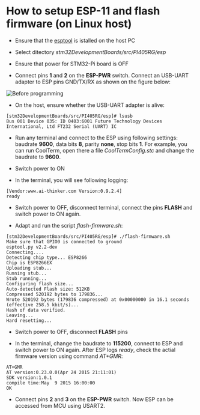 # How to setup ESP-11 and flash firmware (on Linux host)

* Ensure that the [esptool](https://github.com/themadinventor/esptool) is istalled on the host PC

* Select ditectory *stm32DevelopmentBoards/src/PI405RG/esp*

* Ensure that power for STM32-Pi board is OFF

* Connect pins **1** and **2** on the **ESP-PWR** switch. Connect an USB-UART adapter to ESP pins GND/TX/RX as shown on the figure below:

![Before programming](https://github.com/mkulesh/stm32DevelopmentBoards/blob/master/src/PI405RG/esp/before_programming.jpg)

* On the host, ensure whether the USB-UART adapter is alive:
```
[stm32DevelopmentBoards/src/PI405RG/esp]# lsusb
Bus 001 Device 035: ID 0403:6001 Future Technology Devices International, Ltd FT232 Serial (UART) IC
```

* Run any terminal and connect to the ESP using following settings: baudrate **9600**, data bits **8**, parity **none**, stop bits **1**. For example, you can run CoolTerm, open there a file *CoolTermConfig.stc* and change the baudrate to **9600**.

* Switch power to ON

* In the terminal, you will see following logging:
```
[Vendor:www.ai-thinker.com Version:0.9.2.4]
ready
```

* Switch power to OFF, disconnect terminal, connect the pins **FLASH** and switch power to ON again.

* Adapt and run the script *flash-firmware.sh*: 
```
[stm32DevelopmentBoards/src/PI405RG/esp]# ./flash-firmware.sh 
Make sure that GPIO0 is connected to ground
esptool.py v2.2-dev
Connecting....
Detecting chip type... ESP8266
Chip is ESP8266EX
Uploading stub...
Running stub...
Stub running...
Configuring flash size...
Auto-detected Flash size: 512KB
Compressed 520192 bytes to 179836...
Wrote 520192 bytes (179836 compressed) at 0x00000000 in 16.1 seconds (effective 258.5 kbit/s)...
Hash of data verified.
Leaving...
Hard resetting...
```

* Switch power to OFF, disconnect **FLASH** pins

* In the terminal, change the baudrate to **115200**, connect to ESP and switch power to ON again. 
After ESP logs *ready*, check the actial firmware version using command *AT+GMR*:
```
AT+GMR
AT version:0.23.0.0(Apr 24 2015 21:11:01)
SDK version:1.0.1
compile time:May  9 2015 16:00:00
OK
``` 
* Connect pins **2** and **3** on the **ESP-PWR** switch. Now ESP can be accessed from MCU using USART2.

